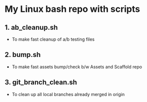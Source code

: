 # My Linux bash repo with scripts

## 1. ab_cleanup.sh
- To make fast cleanup of a/b testing files 

## 2. bump.sh
- To make fast assets bump/check b/w Assets and Scaffold repo 

## 3. git_branch_clean.sh
- To clean up all local branches already merged in origin


